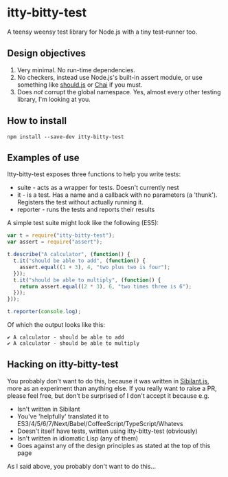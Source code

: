 # itty-bitty-test
A teensy weensy test library for Node.js with a tiny test-runner too.

## Design objectives
1. Very minimal. No run-time dependencies.
2. No checkers, instead use Node.js's built-in assert module, or use something like [should.js](https://github.com/tj/should.js) or [Chai](http://chaijs.com/) if you must.
3. Does *not* corrupt the global namespace. Yes, almost every other testing library, I'm looking at you.

## How to install

    npm install --save-dev itty-bitty-test
    
## Examples of use
Itty-bitty-test exposes three functions to help you write tests:
* suite - acts as a wrapper for tests. Doesn't currently nest
* it - is a test. Has a name and a callback with no parameters (a 'thunk'). Registers the test without actually running it.
* reporter - runs the tests and reports their results

A simple test suite might look like the following (ES5):

```javascript
var t = require("itty-bitty-test");
var assert = require("assert");

t.describe("A calculator", (function() {
  t.it("should be able to add", (function() {
    assert.equal((1 + 3), 4, "two plus two is four");
  }));
  t.it("should be able to multiply", (function() {
    return assert.equal((2 * 3), 6, "two times three is 6");
  }));
}));

t.reporter(console.log);
```

Of which the output looks like this:
```
✔ A calculator - should be able to add
✔ A calculator - should be able to multiply
```

## Hacking on itty-bitty-test

You probably don't want to do this, because it was written in [Sibilant.js](https://sibilant.org/), more as an experiment than anything else. If you really want to raise a PR, please feel free, but don't be surprised of I don't accept it because e.g.

* Isn't written in Sibilant
* You've 'helpfully' translated it to ES3/4/5/6/7/Next/Babel/CoffeeScript/TypeScript/Whatevs
* Doesn't itself have tests, written using itty-bitty-test (obviously)
* Isn't written in idiomatic Lisp (any of them)
* Goes against any of the design principles as stated at the top of this page

As I said above, you probably don't want to do this...

